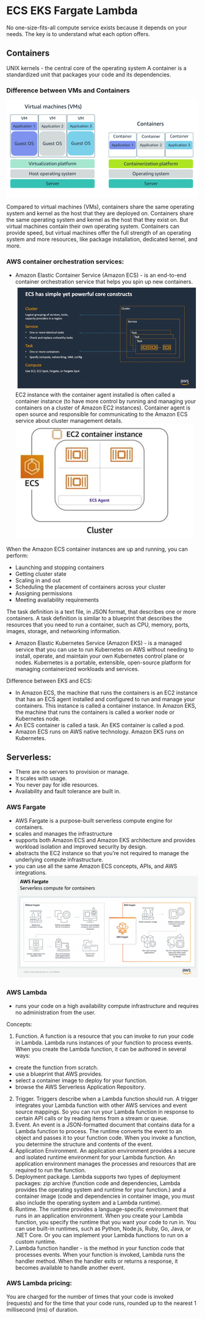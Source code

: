 # ECS EKS Fargate Lambda

No one-size-fits-all compute service exists because it depends on your needs. The key is to understand what each option offers.

## Containers

UNIX kernels - the central core of the operating system
A container is a standardized unit that packages your code and its dependencies.

### Difference between VMs and Containers

![VM_vs_Container.png](VM_vs_Container.png)

Compared to virtual machines (VMs), containers share the same operating system and kernel as the host that they are deployed on.
Containers share the same operating system and kernel as the host that they exist on. But virtual machines contain their own operating system.
Containers can provide speed, but virtual machines offer the full strength of an operating system and more resources, like package installation, dedicated kernel, and more.

### AWS container orchestration services:
- Amazon Elastic Container Service (Amazon ECS) - is an end-to-end container orchestration service that helps you spin up new containers.
![ecs.png](ecs.png)
EC2 instance with the container agent installed is often called a container instance (to have more control by running and managing your containers on a cluster of Amazon EC2 instances).
Container agent is open source and responsible for communicating to the Amazon ECS service about cluster management details.
![EC2_container_agent.png](EC2_container_agent.png)

When the Amazon ECS container instances are up and running, you can perform:
- Launching and stopping containers
- Getting cluster state
- Scaling in and out
- Scheduling the placement of containers across your cluster
- Assigning permissions
- Meeting availability requirements

The task definition is a text file, in JSON format, that describes one or more containers. A task definition is similar to a blueprint that describes the resources that you need to run a container, such as CPU, memory, ports, images, storage, and networking information.

- Amazon Elastic Kubernetes Service (Amazon EKS) - is a managed service that you can use to run Kubernetes on AWS without needing to install, operate, and maintain your own Kubernetes control plane or nodes.
Kubernetes is a portable, extensible, open-source platform for managing containerized workloads and services.

Difference between EKS and ECS:
- In Amazon ECS, the machine that runs the containers is an EC2 instance that has an ECS agent installed and configured to run and manage your containers. This instance is called a container instance. In Amazon EKS, the machine that runs the containers is called a worker node or Kubernetes node. 
- An ECS container is called a task. An EKS container is called a pod.
- Amazon ECS runs on AWS native technology. Amazon EKS runs on Kubernetes.

## Serverless:
- There are no servers to provision or manage.
- It scales with usage.
- You never pay for idle resources.
- Availability and fault tolerance are built in.


### AWS Fargate
- AWS Fargate is a purpose-built serverless compute engine for containers.
- scales and manages the infrastructure
- supports both Amazon ECS and Amazon EKS architecture and provides workload isolation and improved security by design.
- abstracts the EC2 instance so that you’re not required to manage the underlying compute infrastructure.
- you can use all the same Amazon ECS concepts, APIs, and AWS integrations.
![fargate.png](fargate.png)


### AWS Lambda
- runs your code on a high availability compute infrastructure and requires no administration from the user.

Concepts:

1) Function. A function is a resource that you can invoke to run your code in Lambda. Lambda runs instances of your function to process events. When you create the Lambda function, it can be authored in several ways:
- create the function from scratch.
- use a blueprint that AWS provides.
- select a container image to deploy for your function.
- browse the AWS Serverless Application Repository.
2) Trigger. Triggers describe when a Lambda function should run. A trigger integrates your Lambda function with other AWS services and event source mappings. So you can run your Lambda function in response to certain API calls or by reading items from a stream or queue.
3) Event. An event is a JSON-formatted document that contains data for a Lambda function to process. The runtime converts the event to an object and passes it to your function code. When you invoke a function, you determine the structure and contents of the event.
4) Application Environment. An application environment provides a secure and isolated runtime environment for your Lambda function. An application environment manages the processes and resources that are required to run the function. 
5) Deployment package. Lambda supports two types of deployment packages: zip archive (function code and dependencies, Lambda provides the operating system and runtime for your function.) and a container image (code and dependencies in container image, you must also include the operating system and a Lambda runtime).
6) Runtime. The runtime provides a language-specific environment that runs in an application environment. When you create your Lambda function, you specify the runtime that you want your code to run in. You can use built-in runtimes, such as Python, Node.js, Ruby, Go, Java, or .NET Core. Or you can implement your Lambda functions to run on a custom runtime.
7) Lambda function handler - is the method in your function code that processes events. When your function is invoked, Lambda runs the handler method. When the handler exits or returns a response, it becomes available to handle another event. 

### AWS Lambda pricing:
You are charged for the number of times that your code is invoked (requests) and for the time that your code runs, rounded up to the nearest 1 millisecond (ms) of duration.
